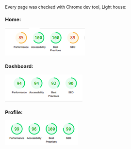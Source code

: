 Every page was checked with Chrome dev tool, Light house:

### Home:
![home](/readmeimages/home_lighthouse.png)

### Dashboard:
![dashboard](/readmeimages/dash_lighthouse.png)

### Profile:
![profile](/readmeimages/profile_lighthouse.png)